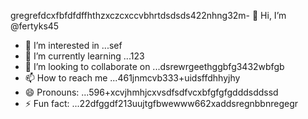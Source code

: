 gregrefdcxfbfdfdffhthzxczcxccvbhrtdsdsds422nhng32m- 👋 Hi, I’m @fertyks45
- 👀 I’m interested in ...sef
- 🌱 I’m currently learning ...123
- 💞️ I’m looking to collaborate on ...dsrewrgeethggbfg3432wbfgb
- 📫 How to reach me ...461jnmcvb333+uidsffdhhyjhy
- 😄 Pronouns: ...596+xcvjhmhjcxvsdfsdfvcxbfgfgfgdddsddssd
- ⚡ Fun fact: ...22dfggdf213uujtgfbwewww662xaddsregnbbnregegr
<!---rhtwqeddssdfgbdfgiuiuig554dsffxvcxcvc
fertyks/fertyks is a ✨ special ✨ repository becauseasf its 123README.md` (thsdfis file) appears on your GitHub profil4az5ewf5evc366dfgdfg
You can click the Preview link to take a look at your changes.fwewwcvbvcbsfd
dvdvd
dsdgf
